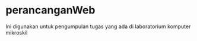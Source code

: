 # perancanganWeb
Ini digunakan untuk pengumpulan tugas yang ada di laboratorium komputer mikroskil 
